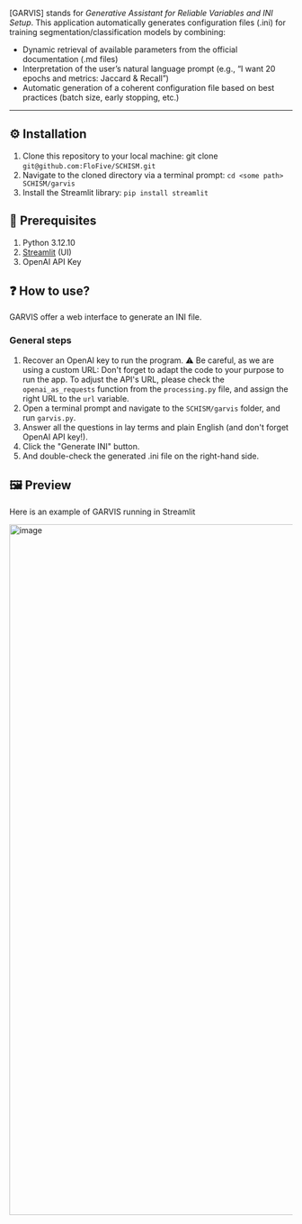 [GARVIS] stands for _Generative Assistant for Reliable Variables and INI Setup_. This application automatically generates configuration files (.ini) for training segmentation/classification models by combining:
- Dynamic retrieval of available parameters from the official documentation (.md files)
- Interpretation of the user’s natural language prompt (e.g., “I want 20 epochs and metrics: Jaccard & Recall”)
- Automatic generation of a coherent configuration file based on best practices (batch size, early stopping, etc.)
  
---
## :gear: Installation
1. Clone this repository to your local machine: git clone `git@github.com:FloFive/SCHISM.git` 
2. Navigate to the cloned directory via a terminal prompt: `cd <some path> SCHISM/garvis`
3. Install the Streamlit library: `pip install streamlit`

## 🧰 Prerequisites
1. Python 3.12.10
2. [Streamlit](https://streamlit.io/) (UI)
3. OpenAI API Key

## :question: How to use?

GARVIS offer a web interface to generate an INI file.

### General steps
1. Recover an OpenAI key to run the program. :warning: Be careful, as we are using a custom URL: Don't forget to adapt the code to your purpose to run the app. To adjust the API's URL, please check the `openai_as_requests` function from the `processing.py` file, and assign the right URL to the `url` variable.
2. Open a terminal prompt and navigate to the `SCHISM/garvis` folder, and run `garvis.py`.
3. Answer all the questions in lay terms and plain English (and don't forget OpenAI API key!).
4. Click the "Generate INI" button.
5. And double-check the generated .ini file on the right-hand side.


## 🖼️ Preview
Here is an example of GARVIS running in Streamlit

<img width="772" height="1227" alt="image" src="https://github.com/user-attachments/assets/1eb132eb-3b91-474c-a67d-aa2433736b81"/>

